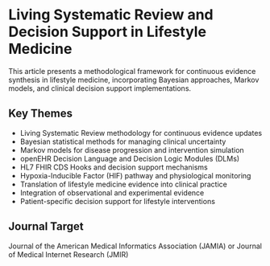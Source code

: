# Living Systematic Review and Decision Support in Lifestyle Medicine

This article presents a methodological framework for continuous evidence synthesis in lifestyle medicine, incorporating Bayesian approaches, Markov models, and clinical decision support implementations.

## Key Themes

- Living Systematic Review methodology for continuous evidence updates
- Bayesian statistical methods for managing clinical uncertainty
- Markov models for disease progression and intervention simulation
- openEHR Decision Language and Decision Logic Modules (DLMs)
- HL7 FHIR CDS Hooks and decision support mechanisms
- Hypoxia-Inducible Factor (HIF) pathway and physiological monitoring
- Translation of lifestyle medicine evidence into clinical practice
- Integration of observational and experimental evidence
- Patient-specific decision support for lifestyle interventions

## Journal Target

Journal of the American Medical Informatics Association (JAMIA) or Journal of Medical Internet Research (JMIR)

